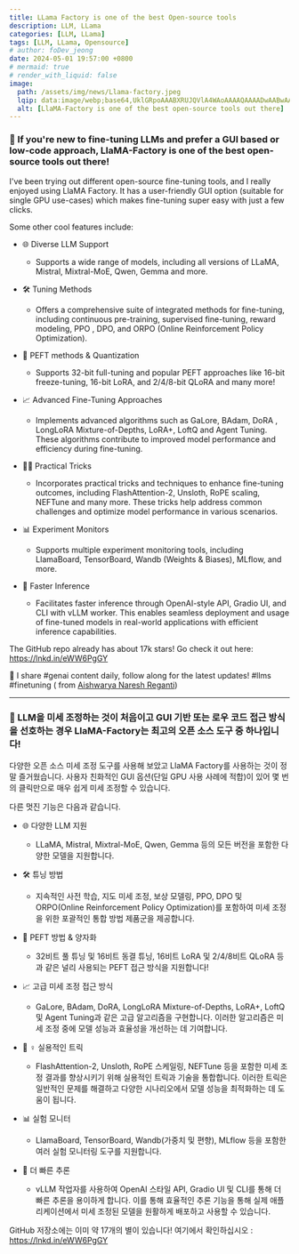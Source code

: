 ```yaml
---
title: LLama Factory is one of the best Open-source tools
description: LLM, LLama
categories: [LLM, LLama]
tags: [LLM, LLama, Opensource]
# author: foDev_jeong
date: 2024-05-01 19:57:00 +0800
# mermaid: true
# render_with_liquid: false
image:
  path: /assets/img/news/Llama-factory.jpeg
  lqip: data:image/webp;base64,UklGRpoAAABXRUJQVlA4WAoAAAAQAAAADwAABwAAQUxQSDIAAAARL0AmbZurmr57yyIiqE8oiG0bejIYEQTgqiDA9vqnsUSI6H+oAERp2HZ65qP/VIAWAFZQOCBCAAAA8AEAnQEqEAAIAAVAfCWkAALp8sF8rgRgAP7o9FDvMCkMde9PK7euH5M1m6VWoDXf2FkP3BqV0ZYbO6NA/VFIAAAA
  alt: [LlaMA-Factory is one of the best open-source tools out there]
---
```


### 🎊 If you're new to fine-tuning LLMs and prefer a GUI based or low-code approach, LlaMA-Factory is one of the best open-source tools out there!

I've been trying out different open-source fine-tuning tools, and I really enjoyed using LlaMA Factory. It has a user-friendly GUI option (suitable for single GPU use-cases) which makes fine-tuning super easy with just a few clicks.

Some other cool features include:

+ 🌐 Diverse LLM Support 
  + Supports a wide range of models, including all versions of LLaMA, Mistral, Mixtral-MoE, Qwen, Gemma and more. 

+ 🛠 Tuning Methods
  + Offers a comprehensive suite of integrated methods for fine-tuning, including continuous pre-training, supervised fine-tuning, reward modeling, PPO , DPO, and ORPO (Online Reinforcement Policy Optimization). 

+ 🔎 PEFT methods & Quantization
  + Supports 32-bit full-tuning and popular PEFT approaches like 16-bit freeze-tuning, 16-bit LoRA, and 2/4/8-bit QLoRA and many more! 

+ 📈 Advanced Fine-Tuning Approaches
  + Implements advanced algorithms such as GaLore, BAdam, DoRA , LongLoRA Mixture-of-Depths, LoRA+, LoftQ and Agent Tuning. These algorithms contribute to improved model performance and efficiency during fine-tuning.

+ 🧝‍♀️ Practical Tricks
  + Incorporates practical tricks and techniques to enhance fine-tuning outcomes, including FlashAttention-2, Unsloth, RoPE scaling, NEFTune and many more. These tricks help address common challenges and optimize model performance in various scenarios.

+ 📊 Experiment Monitors
  + Supports multiple experiment monitoring tools, including LlamaBoard, TensorBoard, Wandb (Weights & Biases), MLflow, and more. 

+ 🚀 Faster Inference
  + Facilitates faster inference through OpenAI-style API, Gradio UI, and CLI with vLLM worker. This enables seamless deployment and usage of fine-tuned models in real-world applications with efficient inference capabilities.

The GitHub repo already has about 17k stars! Go check it out here: <https://lnkd.in/eWW6PgGY>

🚨 I share #genai content daily, follow along for the latest updates! #llms #finetuning ( from [Aishwarya Naresh Reganti](https://www.linkedin.com/in/areganti/recent-activity/all/))


* * *


### 🎊 LLM을 미세 조정하는 것이 처음이고 GUI 기반 또는 로우 코드 접근 방식을 선호하는 경우 LlaMA-Factory는 최고의 오픈 소스 도구 중 하나입니다!

다양한 오픈 소스 미세 조정 도구를 사용해 보았고 LlaMA Factory를 사용하는 것이 정말 즐거웠습니다. 사용자 친화적인 GUI 옵션(단일 GPU 사용 사례에 적합)이 있어 몇 번의 클릭만으로 매우 쉽게 미세 조정할 수 있습니다.

다른 멋진 기능은 다음과 같습니다.

+ 🌐 다양한 LLM 지원 
  + LLaMA, Mistral, Mixtral-MoE, Qwen, Gemma 등의 모든 버전을 포함한 다양한 모델을 지원합니다. 

+ 🛠 튜닝 방법
  + 지속적인 사전 학습, 지도 미세 조정, 보상 모델링, PPO, DPO 및 ORPO(Online Reinforcement Policy Optimization)를 포함하여 미세 조정을 위한 포괄적인 통합 방법 제품군을 제공합니다. 

+ 🔎 PEFT 방법 & 양자화
  + 32비트 풀 튜닝 및 16비트 동결 튜닝, 16비트 LoRA 및 2/4/8비트 QLoRA 등과 같은 널리 사용되는 PEFT 접근 방식을 지원합니다! 

+ 📈 고급 미세 조정 접근 방식
  + GaLore, BAdam, DoRA, LongLoRA Mixture-of-Depths, LoRA+, LoftQ 및 Agent Tuning과 같은 고급 알고리즘을 구현합니다. 이러한 알고리즘은 미세 조정 중에 모델 성능과 효율성을 개선하는 데 기여합니다.

+ 🧝 ♀️ 실용적인 트릭
  + FlashAttention-2, Unsloth, RoPE 스케일링, NEFTune 등을 포함한 미세 조정 결과를 향상시키기 위해 실용적인 트릭과 기술을 통합합니다. 이러한 트릭은 일반적인 문제를 해결하고 다양한 시나리오에서 모델 성능을 최적화하는 데 도움이 됩니다.

+ 📊 실험 모니터
  + LlamaBoard, TensorBoard, Wandb(가중치 및 편향), MLflow 등을 포함한 여러 실험 모니터링 도구를 지원합니다. 

+ 🚀 더 빠른 추론
  + vLLM 작업자를 사용하여 OpenAI 스타일 API, Gradio UI 및 CLI를 통해 더 빠른 추론을 용이하게 합니다. 이를 통해 효율적인 추론 기능을 통해 실제 애플리케이션에서 미세 조정된 모델을 원활하게 배포하고 사용할 수 있습니다.

GitHub 저장소에는 이미 약 17개의 별이 있습니다! 여기에서 확인하십시오 : <https://lnkd.in/eWW6PgGY>